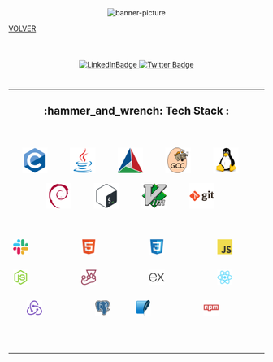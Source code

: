 <div id="header" align="center" style="text-align: center; margin-bottom: 40px;">
  <img src="https://media.licdn.com/dms/image/D4D16AQEdyHtRpk-Qtw/profile-displaybackgroundimage-shrink_350_1400/0/1681330192761?e=1693440000&v=beta&t=M8qbXdVtepkl26LPdVRk3oPmkmZJTiT5CfrKrCOGbPM" width="800" height="160" alt="banner-picture">
  <div align="left" style="padding: 10px; margin: -10px;">
    
  [VOLVER](https://github.com/francoibanezweb)
  </div>
</div>

<div id="badges" align="center" style="text-align: center; margin-bottom: 40px;">
  <a href="https://www.linkedin.com/in/francoibanezweb/">
    <img src="https://img.shields.io/badge/LinkedIn-blue?style=for-the-badge&logo=linkedin&logoColor=white" alt="LinkedInBadge"> 
  </a>
  <a href="https://twitter.com/francoibanezweb">
    <img src="https://img.shields.io/badge/Twitter-blue?style=for-the-badge&logo=twitter&logoColor=white" alt="Twitter Badge"/>
  </a>
</div>

---

<div align="center" style="text-align: center; margin-bottom: 60px;">
  <h2>:hammer_and_wrench: Tech Stack :</h2>
</div>

<div align="center" style="display: inline-flex; flex-wrap: wrap; justify-content: center; align-items: center; gap: 20px; margin-bottom: 60px;">
  <img src="https://github.com/devicons/devicon/blob/master/icons/c/c-original.svg" title="c" alt="c" width="50" height="50"/>&nbsp;
  <img src="https://github.com/devicons/devicon/blob/master/icons/java/java-original.svg" title="java" alt="java" width="50" height="50"/>&nbsp;
  <img src="https://github.com/devicons/devicon/blob/master/icons/cmake/cmake-original.svg" title="Cmake" alt="Cmake" width="50" height="50"/>&nbsp;  
  <img src="https://github.com/devicons/devicon/blob/master/icons/gcc/gcc-original.svg" title="gcc" alt="gcc" width="50" height="50"/>&nbsp;  
  <img src="https://github.com/devicons/devicon/blob/master/icons/linux/linux-original.svg" title="linux" alt="linux" width="50" height="50"/>&nbsp;
  <img src="https://github.com/devicons/devicon/blob/master/icons/debian/debian-original.svg" title="debian" alt="debian" width="50" height="50"/>&nbsp;
  <img src="https://github.com/devicons/devicon/blob/master/icons/bash/bash-original.svg" title="Bash" alt="Bash" width="50" height="50"/>&nbsp;
  <img src="https://github.com/devicons/devicon/blob/master/icons/vim/vim-original.svg" title="Vim" alt="Vim" width="50" height="50"/>&nbsp;
  <img src="https://github.com/devicons/devicon/blob/master/icons/git/git-original-wordmark.svg" title="Git" alt="Git" width="50" height="50"/>&nbsp;
</div>

<div align="center" style="display: inline-flex; flex-wrap: wrap; justify-content: center; align-items: center; gap: 30px 50px; width: 100%; margin-bottom: 60px;">
  <img src="https://github.com/devicons/devicon/blob/master/icons/slack/slack-original.svg" title="Slack" alt="Slack" width="30" height="30"/>&nbsp;
  <img src="https://github.com/devicons/devicon/blob/master/icons/html5/html5-original.svg" title="HTML5" alt="HTML" width="30" height="30"/>&nbsp;
  <img src="https://github.com/devicons/devicon/blob/master/icons/css3/css3-original.svg"  title="CSS3" alt="CSS" width="30" height="30"/>&nbsp;  
  <img src="https://github.com/devicons/devicon/blob/master/icons/javascript/javascript-original.svg" title="JavaScript" alt="JavaScript" width="30" height="30"/>&nbsp;
  <img src="https://github.com/devicons/devicon/blob/master/icons/nodejs/nodejs-original.svg" title="NodeJS" alt="NodeJS" width="30" height="30"/>&nbsp;
  <img src="https://github.com/devicons/devicon/blob/master/icons/jest/jest-plain.svg" title="jest" alt="jest" width="30" height="30"/>&nbsp;
  <img src="https://github.com/devicons/devicon/blob/master/icons/express/express-original.svg" title="Express" alt="Express" width="30" height="30"/>&nbsp;
  <img src="https://github.com/devicons/devicon/blob/master/icons/react/react-original.svg" title="React" alt="React" width="30" height="30"/>&nbsp;
  <img src="https://github.com/devicons/devicon/blob/master/icons/redux/redux-original.svg" title="Redux" alt="Redux " width="30" height="30"/>&nbsp;
  <img src="https://github.com/devicons/devicon/blob/master/icons/postgresql/postgresql-original.svg" title="PostgreSQL" alt="PostgreSQL" width="30" height="30"/>
  <img src="https://github.com/devicons/devicon/blob/master/icons/sqlite/sqlite-original.svg" title="sqlite"  alt="sqlite" width="30" height="30"/>&nbsp;
  <img src="https://github.com/devicons/devicon/blob/master/icons/npm/npm-original-wordmark.svg" title="npm"  alt="npm" width="30" height="30"/>&nbsp;
  
</div>

---
